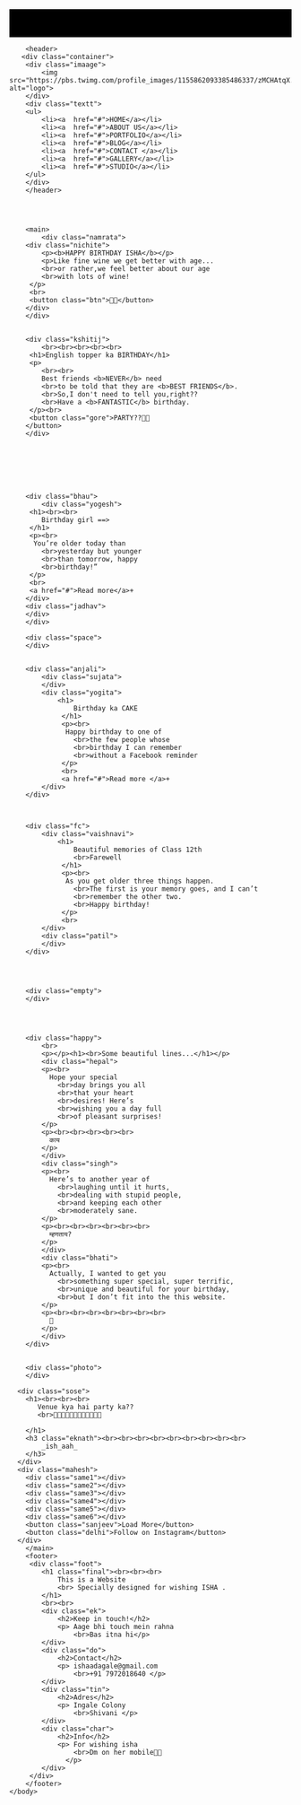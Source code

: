 <!DOCTYPE html>
<html>
    <head  lang="en">
       <style>
        .kuldeep{
    width:100%;
    height:50px;
    background-color: black;
    box-sizing: border-box;
}

.container{
    width:100%;
    height:160px;
    border:1px solid black;
    box-sizing: border-box;
    border-style: hidden;
}
.imaage{
    float:left;
    width:30%;
    height:160px;
    box-sizing: border-box;
}
.imaage img{
    float:left;
    height:30px;
    width:100px;
    margin-top:60px;
    margin-left:50px;

}
.textt{
    float:right;
    width:70%;
    height:160px;
    box-sizing: border-box;  
}
ul{
    float:right;
  list-style-type: none;
}
ul li{
    display: inline-block;
    margin-top:50px;
    margin-right:40px;
}
ul li a{
 margin-right:10px;
}
a{
    color:black;
}





.namrata{
    position: relative;
    width:94%;
    height:480px;
    box-sizing: border-box;
    border:1px solid black;
    background-image: url("https://images8.alphacoders.com/938/thumb-1920-938159.jpg ") ;
    background-position:center;
    background-size: cover;  
    margin-left:50px;
    border-style: hidden;
}
.nichite{
    position: absolute;
    margin-top:40px;
    margin-left:1150px;
    box-sizing: border-box;
    border:1px solid black;
    border-style: hidden;
    color: white;
}
.btn{
    background: transparent;
    width:65px;
    height:30px;
}
.btn:hover{
    color:white;
    border: 1px solid white;
}



.kshitij{
    width:94%;
    height:450px;
    border:1px solid black;
    text-align: center;
    box-sizing: border-box;
    margin-left:50px;
    border-style: hidden;
}
.gore{
    background: transparent;
    width:200px;
    height:60px;
    font-size: medium;
}
.gore:hover{
background-color:black;
color:white;
}





.bhau{
    position:relative;
    width:92%;
    height: 450px;
    box-sizing: border-box;
    border:1px solid black;
    margin-left:60px;
    background-color: rgb(238,238,238);
    border-style: hidden;
    
}
.yogesh{
    float:left;
    width:50%;
    height: 450px;
    border:1px solid black;
    text-align: left;
    box-sizing: border-box;
    margin-left:40px;
    border-style: hidden;
   
}
.jadhav{
    position:absolute;
    float:left;
    width:50%;
    height:450px;
    border:1px solid black;
    box-sizing: border-box;
    margin-left:48%;
    margin-top:210px; 
    border-style:hidden;
    background-image: url("photo1.jpg");
    background-size: cover;
    background-position: center;
}



.space{
    width:100%;
    height:470px;
    box-sizing: border-box;
    border:1px solid black;
    border-style: hidden;
}


.anjali{
    position:relative;
    width:92%;
    margin-left:60px;
    height: 610px;
    box-sizing: border-box;
    border:1px solid black;
    border-style: hidden;
   
}
.sujata{
    position:absolute;
    float:right;
    width:40%;
    height: 450px;
    border:1px solid black;
    box-sizing: border-box;
    margin-left:60px;
    margin-top:-150px;
    border-style: hidden;
    background-image: url("cake8.jpg");
    background-size:cover;
    background-position: center;
   
}
.yogita{
    float:right;
    width:50%;
    height: 450px;
    border:1px solid black;
    text-align: left;
    box-sizing: border-box;
    border-style: hidden;

}



.fc{
    position:relative;
    width:92%;
    margin-left:60px;
    height: 320px;
    box-sizing: border-box;
    border:1px solid black;
    background-color:gray;
    border-style: hidden;

}
.vaishnavi{
    position:absolute;
    float:left;
    width:50%;
    height: 450px;
    border:1px solid black;
    text-align: left;
    box-sizing: border-box;
    margin-left:40px;
    margin-top:40px;
    border-style: hidden;

}
.patil{
    position:absolute;
    float:right;
    width:50%;
    height: 450px;
    border:1px solid black;
    box-sizing: border-box;
    margin-left:45%;
    margin-top:100px;
    border-style: hidden;
    background-image: url("photo2.jpg");
    background-size: cover;
    background-position: top;
   
}



.empty{
    position:relative;
    width:92%;
    margin-left:60px;
    height: 550px;
    box-sizing: border-box;
    border:1px solid black;
    border-style: hidden;

}




.happy{
    position:relative;
    width:92%;
    margin-left:60px;
    height: 350px;
    box-sizing: border-box;
    border:1px solid black;
    background-color:gray;
    text-align: center;
    border-style: hidden;
    
}
.hepal{
    position: absolute;
    margin-left:3%;
    margin-top: 60px;
    background-color: white;
    color: black;
    width:30%;
    height: 350px;
    box-sizing: border-box;
    border:1px solid black;
    border-style: hidden;
  
}
.singh{
    position:absolute;
    margin-left:34.5% ;
    margin-top: 60px;
    background-color: white;
    color: black;
    width:30%;
    height: 350px;
    box-sizing: border-box;
    border:1px solid black;
    border-style: hidden;

}
.bhati{
    position:absolute;
    margin-left:66%;
    margin-top: 60px;
    background-color: white;
    color: black;
    width:30%;
    height: 350px;
    box-sizing: border-box;
    border:1px solid black;
    border-style: hidden;

}

.photo{
    position:relative;
    width:90%;
    margin-left:80px;
    height: 600px;
    box-sizing: border-box;
    border:1px solid black;
    margin-top:180px;
    border-style: hidden;
    background-image: url("cake5.jpg");
    background-size: cover;
    background-position: center;
}
.photo img{
    margin-top:0px;
    width:100%;
    height:600px;
}

.sose{
    width:100%;
    height: 450px;
    box-sizing: border-box;
    border:1px solid black;
    text-align: center;
    border-style: hidden;

}
.eknath{
    text-align: left;
    margin-left:50px;

}

.mahesh{
    position: relative;
    width:100%;
    height: 350px;
    box-sizing: border-box;
    border:1px solid black;
    border-style: hidden;

}

.same1{
    position: absolute;
    width:15%;
    float:left;
    height: 250px;
    box-sizing: border-box;
    border:1px solid black;
    background-image: url("cake2.jpg") ;
    background-size: cover;
    border-style: hidden;

}
.same2{
    position: absolute;
    width:15%;
    float:left;
    margin-left: 17%;
    height: 250px;
    box-sizing: border-box;
    border:1px solid black;
    background-image: url("cake1.jpg") ;
    background-size: cover;
    background-position: center;
    border-style: hidden;

}
.same3{
    position: absolute;
    width:15%;
    float:left;
    margin-left:34%;
    height: 250px;
    box-sizing: border-box;
    border:1px solid black;
    background-image: url("cake4.jpg") ;
    background-size: cover;
    background-position: center;
    border-style: hidden;

}
.same4{
    position: absolute;
    width:15%;
    float:left;
    margin-left:51%;
    height: 250px;
    box-sizing: border-box;
    border:1px solid black;
    background-image: url("cake7.jpg") ;
    background-position: center;
    background-size: cover;
    border-style: hidden;

}
.same5{
    position: absolute;
    width:15%;
    float:left;
    margin-left:68%;
    height: 250px;
    box-sizing: border-box;
    border:1px solid black;
    background-image: url("cake8.jpg") ;
    background-position: center;
    background-size: cover;
    border-style: hidden;

}
.same6{
    position: absolute;
    width:15%;
    margin-left: 85%;
    float:left;
    height: 250px;
    box-sizing: border-box;
    border:1px solid black;
    background-image: url("cake1.jpg") ;
    background-position: center;
    background-size: cover;
    border-style: hidden;
   
}

.sanjeev{
margin-top: 300px;
margin-left:40%;
background-color: black;
font-size: medium;
color:white;
border-radius: 5px;

}
.delhi{
    margin-top:300px;
   font-size: medium;
    background-color:rgba(6, 147, 227, 1);
    border-radius: 5px;
}


.foot{
    position:relative;
    width:100%;
    height: 600px;
    box-sizing: border-box;
    border:1px solid black;
    background-color: rgb(238,238,238);
    border-style: hidden;

}
.ek{
    width:15%;
  position: absolute;
  margin-left:8%;
  box-sizing: border-box;
  border:1px solid black;
  border-style: hidden;

}
.do{
    width:10%;
position: absolute;
margin-left:35%;
box-sizing: border-box;
border:1px solid black;
border-style: hidden;

}
.tin{
    width:10%;
position:absolute;
margin-left:55%;
box-sizing: border-box;
border:1px solid black;
border-style: hidden;

}
.char{
    width:15%;
    position:absolute;
    margin-left:75%;
    box-sizing: border-box;
    border:1px solid black;
    border-style: hidden;

}

.final{
    margin-left:8%;
}
       </style>
    </head>
    <body>
        <div class="kuldeep">
        </div>



        <header>
       <div class="container">
        <div class="imaage">
            <img src="https://pbs.twimg.com/profile_images/1155862093385486337/zMCHAtqX.jpg" alt="logo">
        </div>
        <div class="textt">
        <ul>
            <li><a  href="#">HOME</a></li>
            <li><a  href="#">ABOUT US</a></li>
            <li><a  href="#">PORTFOLIO</a></li>
            <li><a  href="#">BLOG</a></li>
            <li><a  href="#">CONTACT </a></li>
            <li><a  href="#">GALLERY</a></li>
            <li><a  href="#">STUDIO</a></li>
        </ul>
        </div>
        </header>




        <main>
            <div class="namrata">
        <div class="nichite">
            <p><b>HAPPY BIRTHDAY ISHA</b></p>
            <p>Like fine wine we get better with age...
            <br>or rather,we feel better about our age
            <br>with lots of wine!
         </p>
         <br>
         <button class="btn">🎂🎂</button>
        </div>
        </div>


        <div class="kshitij">
            <br><br><br><br><br>
         <h1>English topper ka BIRTHDAY</h1>
         <p>
            <br><br>
            Best friends <b>NEVER</b> need
            <br>to be told that they are <b>BEST FRIENDS</b>.
            <br>So,I don't need to tell you,right??
            <br>Have a <b>FANTASTIC</b> birthday.
         </p><br>
         <button class="gore">PARTY??🍷🍷
        </button>
        </div>







        <div class="bhau">
            <div class="yogesh">
         <h1><br><br>
            Birthday girl ==>
         </h1>
         <p><br>
          You’re older today than
            <br>yesterday but younger
            <br>than tomorrow, happy
            <br>birthday!”
         </p>
         <br>
         <a href="#">Read more</a>+
        </div>
        <div class="jadhav"> 
        </div>
        </div>

        <div class="space">
        </div>


        <div class="anjali">
            <div class="sujata">
            </div>
            <div class="yogita">
                <h1>
                    Birthday ka CAKE
                 </h1>
                 <p><br>
                  Happy birthday to one of
                    <br>the few people whose
                    <br>birthday I can remember
                    <br>without a Facebook reminder 
                 </p>
                 <br>
                 <a href="#">Read more </a>+
            </div>
        </div>



        <div class="fc">
            <div class="vaishnavi">
                <h1>
                    Beautiful memories of Class 12th
                    <br>Farewell
                 </h1>
                 <p><br>
                  As you get older three things happen.
                    <br>The first is your memory goes, and I can’t
                    <br>remember the other two. 
                    <br>Happy birthday!
                 </p>
                 <br>
            </div>
            <div class="patil">
            </div>
        </div>




        <div class="empty">
        </div>




        <div class="happy">
            <br>
            <p></p><h1><br>Some beautiful lines...</h1></p>
            <div class="hepal">
            <p><br>
              Hope your special
                <br>day brings you all
                <br>that your heart
                <br>desires! Here’s
                <br>wishing you a day full
                <br>of pleasant surprises!
            </p>
            <p><br><br><br><br><br>
              काय
            </p>
            </div>
            <div class="singh">
            <p><br>
              Here’s to another year of
                <br>laughing until it hurts,
                <br>dealing with stupid people,
                <br>and keeping each other 
                <br>moderately sane.
            </p>
            <p><br><br><br><br><br><br>
              म्हणताय?
            </p>
            </div>
            <div class="bhati">
            <p><br>
              Actually, I wanted to get you
                <br>something super special, super terrific,
                <br>unique and beautiful for your birthday,
                <br>but I don’t fit into the this website.
            </p>
            <p><br><br><br><br><br><br><br>
              🍵
            </p>
            </div>
        </div>
 

        <div class="photo">
        </div>

      <div class="sose">
        <h1><br><br><br>
           Venue kya hai party ka??
           <br>🎉🎁🎊🎁🥳🎂🎂🥳🎁🎊🎁🎉

        </h1>
        <h3 class="eknath"><br><br><br><br><br><br><br><br><br>
            _ish_aah_
        </h3>
      </div>
      <div class="mahesh">
        <div class="same1"></div>
        <div class="same2"></div>
        <div class="same3"></div>
        <div class="same4"></div>
        <div class="same5"></div>
        <div class="same6"></div>
        <button class="sanjeev">Load More</button>
        <button class="delhi">Follow on Instagram</button>
      </div>
        </main>
        <footer>
         <div class="foot">
            <h1 class="final"><br><br><br>
                This is a Website
                <br> Specially designed for wishing ISHA .
            </h1>
            <br><br>
            <div class="ek">
                <h2>Keep in touch!</h2>
                <p> Aage bhi touch mein rahna     
                    <br>Bas itna hi</p>
            </div>
            <div class="do">
                <h2>Contact</h2>
                <p> ishaadagale@gmail.com
                    <br>+91 7972018640 </p>
            </div>
            <div class="tin">
                <h2>Adres</h2>
                <p> Ingale Colony
                    <br>Shivani </p>
            </div>
            <div class="char">
                <h2>Info</h2>
                <p> For wishing isha
                    <br>Dm on her mobile🤣🤣
                  </p>
            </div>
         </div>
        </footer>
    </body>
</html>
